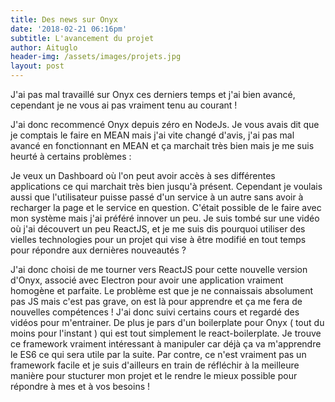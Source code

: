 ```yaml
---
title: Des news sur Onyx
date: '2018-02-21 06:16pm'
subtitle: L'avancement du projet
author: Aituglo
header-img: /assets/images/projets.jpg
layout: post
---
```

J'ai pas mal travaillé sur Onyx ces derniers temps et j'ai bien avancé, cependant je ne vous ai pas vraiment tenu au courant !

J'ai donc recommencé Onyx depuis zéro en NodeJs. Je vous avais dit que je comptais le faire en MEAN mais j'ai vite changé d'avis, j'ai pas mal avancé en fonctionnant en MEAN et ça marchait très bien mais je me suis heurté à certains problèmes :

Je veux un Dashboard où l'on peut avoir accès à ses différentes applications ce qui marchait très bien jusqu'à présent. Cependant je voulais aussi que l'utilisateur puisse passé d'un service à un autre sans avoir à recharger la page et le service en question. C'était possible de le faire avec mon système mais j'ai préféré innover un peu. Je suis tombé sur une vidéo où j'ai découvert un peu ReactJS, et je me suis dis pourquoi utiliser des vielles technologies pour un projet qui vise à être modifié en tout temps pour répondre aux dernières nouveautés ?



J'ai donc choisi de me tourner vers ReactJS pour cette nouvelle version d'Onyx, associé avec Electron pour avoir une application vraiment homogène et parfaite. Le problème est que je ne connaissais absolument pas JS mais c'est pas grave, on est là pour apprendre et ça me fera de nouvelles compétences ! J'ai donc suivi certains cours et regardé des vidéos pour m'entrainer. De plus je pars d'un boilerplate pour Onyx ( tout du moins pour l'instant ) qui est tout simplement le react-boilerplate. Je trouve ce framework vraiment intéressant à manipuler car déjà ça va m'apprendre le ES6 ce qui sera utile par la suite. Par contre, ce n'est vraiment pas un framework facile et je suis d'ailleurs en train de réfléchir à la meilleure manière pour stucturer mon projet et le rendre le mieux possible pour répondre à mes et à vos besoins !
